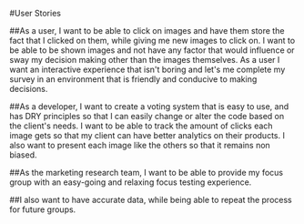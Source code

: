 #User Stories

##As a user, I want to be able to click on images and have them store the fact that I clicked on them, while giving me new images to click on.  I want to be able to be shown images and not have any factor that would influence or sway my decision making other than the images themselves.  As a user I want an interactive experience that isn't boring and let's me complete my survey in an environment that is friendly and conducive to making decisions.

##As a developer, I want to create a voting system that is easy to use, and has DRY principles so that I can easily change or alter the code based on the client's needs.  I want to be able to track the amount of clicks each image gets so that my client can have better analytics on their products.  I also want to present each image like the others so that it remains non biased.

##As the marketing research team, I want to be able to provide my focus group with an easy-going and relaxing focus testing experience.  

##I also want to have accurate data, while being able to repeat the process for future groups.
